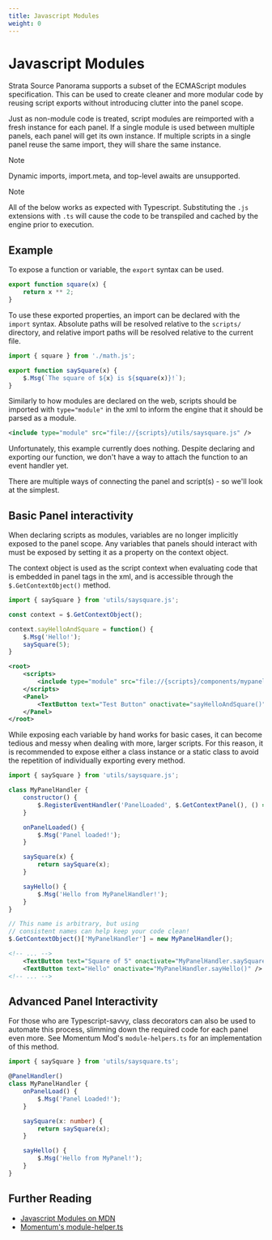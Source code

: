 ```yaml
---
title: Javascript Modules
weight: 0
---
```


# Javascript Modules

Strata Source Panorama supports a subset of the ECMAScript modules specification. This can be used to create cleaner and more modular code by reusing script exports without introducing clutter into the panel scope.

Just as non-module code is treated, script modules are reimported with a fresh instance for each panel. If a single module is used between multiple panels, each panel will get its own instance. If multiple scripts in a single panel reuse the same import, they will share the same instance.

> [!NOTE]
> Dynamic imports, import.meta, and top-level awaits are unsupported.

> [!NOTE]
> All of the below works as expected with Typescript. Substituting the `.js` extensions with `.ts` will cause the code to be transpiled and cached by the engine prior to execution.

## Example

To expose a function or variable, the `export` syntax can be used.

```js :: scripts/utils/math.js
export function square(x) {
	return x ** 2;
}
```

To use these exported properties, an import can be declared with the `import` syntax. Absolute paths will be resolved relative to the `scripts/` directory, and relative import paths will be resolved relative to the current file.

```js :: scripts/utils/saysquare.js
import { square } from './math.js';

export function saySquare(x) {
	$.Msg(`The square of ${x} is ${square(x)}!`);
}
```

Similarly to how modules are declared on the web, scripts should be imported with `type="module"` in the xml to inform the engine that it should be parsed as a module.

```xml
<include type="module" src="file://{scripts}/utils/saysquare.js" />
```

Unfortunately, this example currently does nothing. Despite declaring and exporting our function, we don't have a way to attach the function to an event handler yet.

There are multiple ways of connecting the panel and script(s) - so we'll look at the simplest.

## Basic Panel interactivity

When declaring scripts as modules, variables are no longer implicitly exposed to the panel scope. Any variables that panels should interact with must be exposed by setting it as a property on the context object.

The context object is used as the script context when evaluating code that is embedded in panel tags in the xml, and is accessible through the `$.GetContextObject()` method.

```js :: scripts/components/mypanel.js
import { saySquare } from 'utils/saysquare.js';

const context = $.GetContextObject();

context.sayHelloAndSquare = function() {
	$.Msg('Hello!');
	saySquare(5);
}
```

```xml :: layout/components/mypanel.xml
<root>
	<scripts>
		<include type="module" src="file://{scripts}/components/mypanel.js" />
	</scripts>
	<Panel>
		<TextButton text="Test Button" onactivate="sayHelloAndSquare()" />
	</Panel>
</root>
```

While exposing each variable by hand works for basic cases, it can become tedious and messy when dealing with more, larger scripts. For this reason, it is recommended to expose either a class instance or a static class to avoid the repetition of individually exporting every method.

```js :: scripts/components/mypanel.js
import { saySquare } from 'utils/saysquare.js';

class MyPanelHandler {
	constructor() {
		$.RegisterEventHandler('PanelLoaded', $.GetContextPanel(), () => this.onPanelLoaded());
	}

	onPanelLoaded() {
		$.Msg('Panel loaded!');
	}

	saySquare(x) {
		return saySquare(x);
	}

	sayHello() {
		$.Msg('Hello from MyPanelHandler!');
	}
}

// This name is arbitrary, but using
// consistent names can help keep your code clean!
$.GetContextObject()['MyPanelHandler'] = new MyPanelHandler();
```

```xml :: layout/components/mypanel.xml
<!-- ... -->
	<TextButton text="Square of 5" onactivate="MyPanelHandler.saySquare(5)" />
	<TextButton text="Hello" onactivate="MyPanelHandler.sayHello()" />
<!-- ... -->
```

## Advanced Panel Interactivity

For those who are Typescript-savvy, class decorators can also be used to automate this process, slimming down the required code for each panel even more. See Momentum Mod's `module-helpers.ts` for an implementation of this method.

```ts :: scripts/components/mypanel.ts
import { saySquare } from 'utils/saysquare.ts';

@PanelHandler()
class MyPanelHandler {
	onPanelLoad() {
		$.Msg('Panel Loaded!');
	}

	saySquare(x: number) {
		return saySquare(x);
	}

	sayHello() {
		$.Msg('Hello from MyPanel!');
	}
}
```

## Further Reading

- [Javascript Modules on MDN](https://developer.mozilla.org/en-US/docs/Web/JavaScript/Guide/Modules)
- [Momentum's module-helper.ts](https://github.com/momentum-mod/panorama/blob/274c5782eaca5bcd3d57ff6fd1c0e7ac4639cf58/scripts/util/module-helpers.ts#L98-L135)
